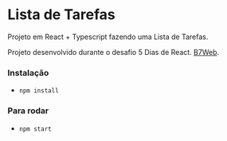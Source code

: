 # Lista de Tarefas

Projeto em React + Typescript fazendo uma Lista de Tarefas.

Projeto desenvolvido durante o desafio 5 Dias de React. [B7Web](https://b7web.com.br/).

### Instalação
- `npm install`

### Para rodar
- `npm start`